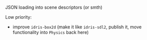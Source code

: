 JSON loading into scene descriptors (or smth)

Low priority:
- improve `idris-box2d` (make it like `idris-sdl2`, publish it, move functionality into `Physics` back here)
